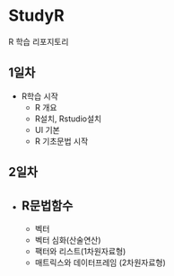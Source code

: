 # StudyR
R 학습 리포지토리

## 1일차
- R학습 시작
  - R 개요
  - R설치, Rstudio설치
  - UI 기본
  - R 기초문법 시작

## 2일차
- R문법함수
  -
  - 벡터
  -  벡터 심화(산술연산)
  - 팩터와 리스트(1차원자료형)
  - 매트릭스와 데이터프레임 (2차원자료형)
  

